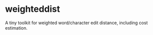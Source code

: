 weighteddist
============

A tiny toolkit for weighted word/character edit distance, including cost estimation.
